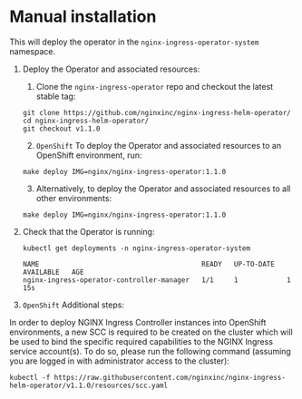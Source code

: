 # Manual installation

This will deploy the operator in the `nginx-ingress-operator-system` namespace.


1. Deploy the Operator and associated resources:
   1. Clone the `nginx-ingress-operator` repo and checkout the latest stable tag:
    ```
    git clone https://github.com/nginxinc/nginx-ingress-helm-operator/
    cd nginx-ingress-helm-operator/
    git checkout v1.1.0
    ```

   2. `OpenShift` To deploy the Operator and associated resources to an OpenShift environment, run:
    ```
    make deploy IMG=nginx/nginx-ingress-operator:1.1.0
    ```

   3. Alternatively, to deploy the Operator and associated resources to all other environments:
    ```
    make deploy IMG=nginx/nginx-ingress-operator:1.1.0
    ```

2. Check that the Operator is running:
    ```
    kubectl get deployments -n nginx-ingress-operator-system

    NAME                                        READY   UP-TO-DATE   AVAILABLE   AGE
    nginx-ingress-operator-controller-manager   1/1     1            1           15s
    ```

3. `OpenShift` Additional steps:

In order to deploy NGINX Ingress Controller instances into OpenShift environments, a new SCC is required to be created on the cluster which will be used to bind the specific required capabilities to the NGINX Ingress service account(s). To do so, please run the following command (assuming you are logged in with administrator access to the cluster):

`kubectl -f https://raw.githubusercontent.com/nginxinc/nginx-ingress-helm-operator/v1.1.0/resources/scc.yaml`
